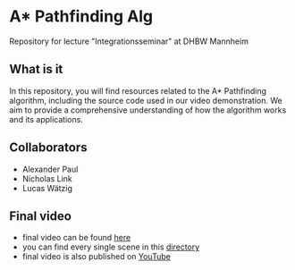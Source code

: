 # A* Pathfinding Alg
Repository for lecture "Integrationsseminar" at DHBW Mannheim

## What is it
In this repository, you will find resources related to the A* Pathfinding algorithm, including the source code used in our video demonstration. We aim to provide a comprehensive understanding of how the algorithm works and its applications.


## Collaborators
- Alexander Paul
- Nicholas Link
- Lucas Wätzig

## Final video
- final video can be found [here](APathfinding.mp4)
- you can find every single scene in this [directory](scenes)
- final video is also published on [YouTube](https://www.youtube.com/watch?v=ZNpexzYxYXs&t=7s)
